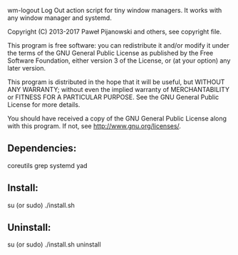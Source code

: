 wm-logout
Log Out action script for tiny window managers.
It works with any window manager and systemd.

Copyright (C) 2013-2017 Paweł Pijanowski and others, see copyright file.

This program is free software: you can redistribute it and/or modify
it under the terms of the GNU General Public License as published by
the Free Software Foundation, either version 3 of the License, or
(at your option) any later version.

This program is distributed in the hope that it will be useful,
but WITHOUT ANY WARRANTY; without even the implied warranty of
MERCHANTABILITY or FITNESS FOR A PARTICULAR PURPOSE.  See the
GNU General Public License for more details.

You should have received a copy of the GNU General Public License
along with this program.  If not, see <http://www.gnu.org/licenses/>.

Dependencies:
-------------
coreutils
grep
systemd
yad

Install:
-------------
su (or sudo) 
./install.sh

Uninstall:
-------------
su (or sudo)
./install.sh uninstall
